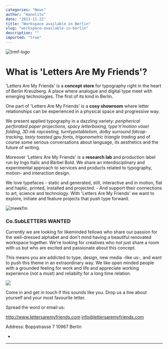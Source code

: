 ```yaml
---
categories: "News"
author: "manolito"
date: "2011-11-22"
title: "Workspace available in Berlin"
slug: "workspace-available-in-berlin"
description: ""
imported: "true"
---
```



![lrmf-logo](LetterMpress-Logo-01.jpg) 

#  What is 'Letters Are My Friends'?
'Letters Are My Friends' is a **concept store** for typography right in the heart of Berlin Kreuzberg. A place where analogue and digital type meet with emerging technologies. The first of its kind in Berlin.

One part of 'Letters Are My Friends' is a **cosy showroom** where letter relationships can be experienced in a physical space and progressive way.

We present applied typography in a dazzling variety: *peripherical perforated paper projections, spacy letterboxing, type'n'motion voxel folding, 3D ink raycasting, turntypetablelism, dolby surround fatcap-tracking, tasty toasted gpu fonts, trigonometric triangle trading* and of course some serious conversations about language, its aesthetics and the future of writing.

Moreover 'Letters Are My Friends' is a **research lab** and production label run by Ingo Italic and Bärbel Bold. We share an interdisciplinary and experimental approach to services and products related to typography, motion- and interaction design.

We love typefaces - static and generated, still, interactive and in motion, flat and haptic, printed, installed and projected. - And support their connections to art, science and technology. With 'Letters Are My Friends' we want to explore, initiate and feature projects that push type forward.

![meekfm](Meek-FM-05.jpg)

###  Co.SubLETTERS WANTED
Currently we are looking for likeminded fellows who share our passion for the well-dressed alphabet and don't mind having a beautiful renovated workspace together. We're looking for creatives who not just share a room with us but who are excited and passionate about this concept.

This means you are addicted to type, design, new media -like us-, and want to push this theme in an extraordinary way. We like open minded people with a grounded feeling for work and life and appreciate working experience (not a must) and reliabilty for a long time relation.

![](showroom-in-out.jpg) 

Come in and get in touch if this sounds like you. Drop us a line about yourself and your most favourite letter.

Spread the word or email us:

<http://www.lettersaremyfriends.com>
info@lettersaremyfriends.com

Address:
Boppstrasse 7
10967 Berlin


-

____


